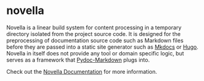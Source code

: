 # novella

Novella is a linear build system for content processing in a temporary directory isolated from the project source
code. It is designed for the preprocessing of documentation source code such as Markdown files before they are
passed into a static site generator such as [Mkdocs][] or [Hugo][]. Novella in itself does not provide any tool or
domain specific logic, but serves as a framework that [Pydoc-Markdown][] plugs into.

  [Mkdocs]: https://www.mkdocs.org/
  [Hugo]: https://gohugo.io/
  [Pydoc-Markdown]: https://github.com/NiklasRosenstein/pydoc-markdown
  [Novella Documentation]: niklasrosenstein.github.io/novella

Check out the [Novella Documentation][] for more information.
